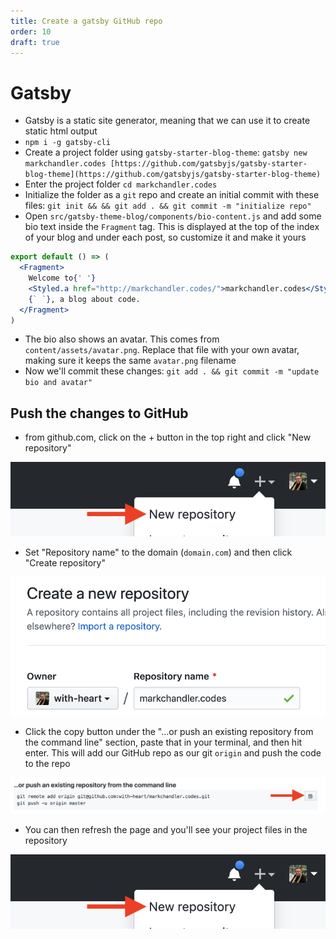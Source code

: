 ```yaml
---
title: Create a gatsby GitHub repo
order: 10
draft: true
---
```


# Gatsby

- Gatsby is a static site generator, meaning that we can use it to create static html output
- `npm i -g gatsby-cli`
- Create a project folder using `gatsby-starter-blog-theme`: `gatsby new markchandler.codes [https://github.com/gatsbyjs/gatsby-starter-blog-theme](https://github.com/gatsbyjs/gatsby-starter-blog-theme)`
- Enter the project folder `cd markchandler.codes`
- Initialize the folder as a `git` repo and create an initial commit with these files: `git init && && git add . && git commit -m "initialize repo"`
- Open `src/gatsby-theme-blog/components/bio-content.js` and add some bio text inside the `Fragment` tag. This is displayed at the top of the index of your blog and under each post, so customize it and make it yours

```jsx
export default () => (
  <Fragment>
    Welcome to{' '}
    <Styled.a href="http://markchandler.codes/">markchandler.codes</Styled.a>
    {` `}, a blog about code.
  </Fragment>
)
```

- The bio also shows an avatar. This comes from `content/assets/avatar.png`. Replace that file with your own avatar, making sure it keeps the same `avatar.png` filename
- Now we'll commit these changes: `git add . && git commit -m "update bio and avatar"`

## Push the changes to GitHub

- from github.com, click on the + button in the top right and click "New repository"

![Arrow pointing to the "New repository" link](./new-repository.png)

- Set "Repository name" to the domain (`domain.com`) and then click "Create repository"

![Screenshot showing the "Create a new repository" settings](./create-new-repository.png)

- Click the copy button under the "…or push an existing repository from the command line" section, paste that in your terminal, and then hit enter. This will add our GitHub repo as our git `origin` and push the code to the repo

![Arrow pointing to the copy button](./copy-button.png)

- You can then refresh the page and you'll see your project files in the repository

![Screenshot of the new repository home](./new-repository.png)
